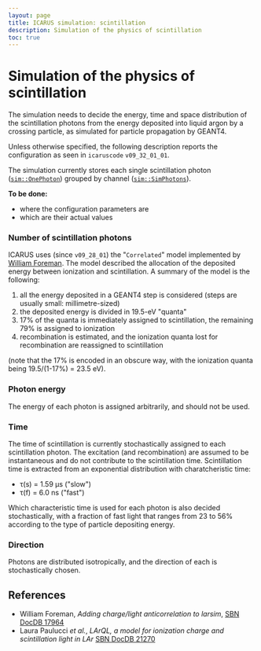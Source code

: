 ```yaml
---
layout: page
title: ICARUS simulation: scintillation
description: Simulation of the physics of scintillation
toc: true
---
```


Simulation of the physics of scintillation
===========================================

The simulation needs to decide the energy, time and space distribution of the scintillation photons
from the energy deposited into liquid argon by a crossing particle,
as simulated for particle propagation by GEANT4.

Unless otherwise specified, the following description reports the configuration as seen in `icaruscode` `v09_32_01_01`.

The simulation currently stores each single scintillation photon
([`sim::OnePhoton`](https://nusoft.fnal.gov/larsoft/doxsvn/html/structsim_1_1OnePhoton.html))
grouped by channel ([`sim::SimPhotons`](https://nusoft.fnal.gov/larsoft/doxsvn/html/classsim_1_1SimPhotons.html)).


**To be done:**
* where the configuration parameters are
* which are their actual values


### Number of scintillation photons

ICARUS uses (since `v09_28_01`) the "`Correlated`" model implemented by [William Foreman][SBN DocDB 17964].
The model described the allocation of the deposited energy between ionization and scintillation.
A summary of the model is the following:

1. all the energy deposited in a GEANT4 step is considered (steps are usually small: millimetre-sized)
2. the deposited energy is divided in 19.5-eV "quanta"
3. 17% of the quanta is immediately assigned to scintillation, the remaining 79% is assigned to ionization
4. recombination is estimated, and the ionization quanta lost for recombination are reassigned to scintillation

(note that the 17% is encoded in an obscure way, with the ionization quanta being 19.5/(1-17%) = 23.5 eV).


### Photon energy

The energy of each photon is assigned arbitrarily, and should not be used.


### Time

The time of scintillation is currently stochastically assigned to each scintillation photon.
The excitation (and recombination) are assumed to be instantaneous and do not contribute to the scintillation time.
Scintillation time is extracted from an exponential distribution with charatcheristic time:
* τ(s) = 1.59 µs ("slow")
* τ(f) = 6.0 ns ("fast")

Which characteristic time is used for each photon is also decided stochastically,
with a fraction of fast light that ranges from 23 to 56% according to the type of particle depositing energy.


### Direction

Photons are distributed isotropically, and the direction of each is stochastically chosen.





References
-----------

* William Foreman, _Adding charge/light anticorrelation to larsim_, [SBN DocDB 17964]
* Laura Paulucci _et al._, _LArQL, a model for ionization charge and scintillation light in LAr_ [SBN DocDB 21270](https://sbn-docdb.fnal.gov/cgi-bin/sso/ShowDocument?docid=21270)

[SBN DocDB 17964]: https://sbn-docdb.fnal.gov/cgi-bin/sso/ShowDocument?docid=17964
